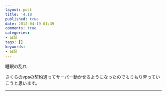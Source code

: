 ```yaml
---
layout: post
title: '4.18'
published: true
date: 2012-04-19 01:39
comments: true
categories:
- 日記
tags: []
keywords:
- 日記
---
```

睡眠の乱れ

さくらのvpsの契約通ってサーバー動かせるようになったのでもりもり弄っていこうと思います。

---

